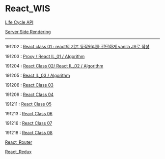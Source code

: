 # React_WIS

[Life Cycle API](https://github.com/kwansikdev/React_WIS/blob/master/React/Life%20Cycle%20API.md)

[Server Side Rendering](https://github.com/kwansikdev/React_WIS/blob/master/React/Server%20Side%20Rendering.md)

---

191202 : [React class 01 : react의 기본 동작원리를 간단하게 vanila JS로 작성]()

191203 : [Proxy / React IL_01 / Algorithm]()

191204 : [React Class 02/ React IL_02 / Algorithm]()

191205 : [React IL_03 / Algorithm]()

191206 : [React Class 03]()

191209 : [React Class 04]()

191211 : [React Class 05]()

191213 : [React Class 06]()

191216 : [React Class 07]()

191218 : [React Class 08]()

[React_Router]()

[React_Redux]()
